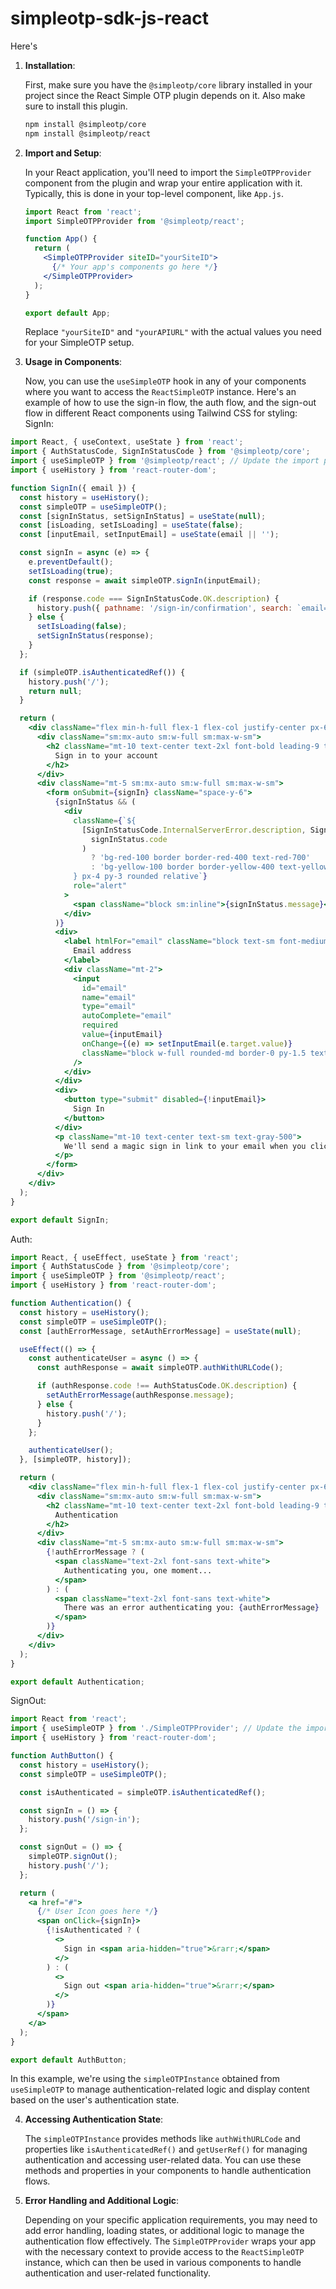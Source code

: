 # simpleotp-sdk-js-react

Here's 

1. **Installation**:

   First, make sure you have the `@simpleotp/core` library installed in your project since the React Simple OTP plugin depends on it. Also make sure to install this plugin.

   ```bash
   npm install @simpleotp/core
   npm install @simpleotp/react
   ```

2. **Import and Setup**:

   In your React application, you'll need to import the `SimpleOTPProvider` component from the plugin and wrap your entire application with it. Typically, this is done in your top-level component, like `App.js`.

   ```jsx
   import React from 'react';
   import SimpleOTPProvider from '@simpleotp/react';

   function App() {
     return (
       <SimpleOTPProvider siteID="yourSiteID">
         {/* Your app's components go here */}
       </SimpleOTPProvider>
     );
   }

   export default App;
   ```

   Replace `"yourSiteID"` and `"yourAPIURL"` with the actual values you need for your SimpleOTP setup.

3. **Usage in Components**:

   Now, you can use the `useSimpleOTP` hook in any of your components where you want to access the `ReactSimpleOTP` instance. Here's an example of how to use the sign-in flow, the auth flow, and the sign-out flow in different React components using Tailwind CSS for styling:
SignIn:
```jsx
import React, { useContext, useState } from 'react';
import { AuthStatusCode, SignInStatusCode } from '@simpleotp/core';
import { useSimpleOTP } from '@simpleotp/react'; // Update the import path
import { useHistory } from 'react-router-dom';

function SignIn({ email }) {
  const history = useHistory();
  const simpleOTP = useSimpleOTP();
  const [signInStatus, setSignInStatus] = useState(null);
  const [isLoading, setIsLoading] = useState(false);
  const [inputEmail, setInputEmail] = useState(email || '');

  const signIn = async (e) => {
    e.preventDefault();
    setIsLoading(true);
    const response = await simpleOTP.signIn(inputEmail);

    if (response.code === SignInStatusCode.OK.description) {
      history.push({ pathname: '/sign-in/confirmation', search: `email=${inputEmail}` });
    } else {
      setIsLoading(false);
      setSignInStatus(response);
    }
  };

  if (simpleOTP.isAuthenticatedRef()) {
    history.push('/');
    return null;
  }

  return (
    <div className="flex min-h-full flex-1 flex-col justify-center px-6 py-12 lg:px-8">
      <div className="sm:mx-auto sm:w-full sm:max-w-sm">
        <h2 className="mt-10 text-center text-2xl font-bold leading-9 tracking-tight text-white">
          Sign in to your account
        </h2>
      </div>
      <div className="mt-5 sm:mx-auto sm:w-full sm:max-w-sm">
        <form onSubmit={signIn} className="space-y-6">
          {signInStatus && (
            <div
              className={`${
                [SignInStatusCode.InternalServerError.description, SignInStatusCode.InvalidSite.description, SignInStatusCode.SiteNotFound.description].includes(
                  signInStatus.code
                )
                  ? 'bg-red-100 border border-red-400 text-red-700'
                  : 'bg-yellow-100 border border-yellow-400 text-yellow-700'
              } px-4 py-3 rounded relative`}
              role="alert"
            >
              <span className="block sm:inline">{signInStatus.message}</span>
            </div>
          )}
          <div>
            <label htmlFor="email" className="block text-sm font-medium leading-6 text-white">
              Email address
            </label>
            <div className="mt-2">
              <input
                id="email"
                name="email"
                type="email"
                autoComplete="email"
                required
                value={inputEmail}
                onChange={(e) => setInputEmail(e.target.value)}
                className="block w-full rounded-md border-0 py-1.5 text-gray-900 shadow-sm ring-1 ring-inset ring-gray-300 placeholder:text-gray-400 focus:ring-2 focus:ring-inset focus:ring-indigo-600 sm:text-sm sm:leading-6"
              />
            </div>
          </div>
          <div>
            <button type="submit" disabled={!inputEmail}>
              Sign In
            </button>
          </div>
          <p className="mt-10 text-center text-sm text-gray-500">
            We'll send a magic sign in link to your email when you click "Sign in," even if you don't have an account yet.
          </p>
        </form>
      </div>
    </div>
  );
}

export default SignIn;
```

Auth:
```jsx
import React, { useEffect, useState } from 'react';
import { AuthStatusCode } from '@simpleotp/core';
import { useSimpleOTP } from '@simpleotp/react';
import { useHistory } from 'react-router-dom';

function Authentication() {
  const history = useHistory();
  const simpleOTP = useSimpleOTP();
  const [authErrorMessage, setAuthErrorMessage] = useState(null);

  useEffect(() => {
    const authenticateUser = async () => {
      const authResponse = await simpleOTP.authWithURLCode();

      if (authResponse.code !== AuthStatusCode.OK.description) {
        setAuthErrorMessage(authResponse.message);
      } else {
        history.push('/');
      }
    };

    authenticateUser();
  }, [simpleOTP, history]);

  return (
    <div className="flex min-h-full flex-1 flex-col justify-center px-6 py-12 lg:px-8">
      <div className="sm:mx-auto sm:w-full sm:max-w-sm">
        <h2 className="mt-10 text-center text-2xl font-bold leading-9 tracking-tight text-white">
          Authentication
        </h2>
      </div>
      <div className="mt-5 sm:mx-auto sm:w-full sm:max-w-sm">
        {!authErrorMessage ? (
          <span className="text-2xl font-sans text-white">
            Authenticating you, one moment...
          </span>
        ) : (
          <span className="text-2xl font-sans text-white">
            There was an error authenticating you: {authErrorMessage}
          </span>
        )}
      </div>
    </div>
  );
}

export default Authentication;
```

SignOut:
```jsx
import React from 'react';
import { useSimpleOTP } from './SimpleOTPProvider'; // Update the import path
import { useHistory } from 'react-router-dom';

function AuthButton() {
  const history = useHistory();
  const simpleOTP = useSimpleOTP();

  const isAuthenticated = simpleOTP.isAuthenticatedRef();

  const signIn = () => {
    history.push('/sign-in');
  };

  const signOut = () => {
    simpleOTP.signOut();
    history.push('/');
  };

  return (
    <a href="#">
      {/* User Icon goes here */}
      <span onClick={signIn}>
        {!isAuthenticated ? (
          <>
            Sign in <span aria-hidden="true">&rarr;</span>
          </>
        ) : (
          <>
            Sign out <span aria-hidden="true">&rarr;</span>
          </>
        )}
      </span>
    </a>
  );
}

export default AuthButton;
```

   In this example, we're using the `simpleOTPInstance` obtained from `useSimpleOTP` to manage authentication-related logic and display content based on the user's authentication state.

4. **Accessing Authentication State**:

   The `simpleOTPInstance` provides methods like `authWithURLCode` and properties like `isAuthenticatedRef()` and `getUserRef()` for managing authentication and accessing user-related data. You can use these methods and properties in your components to handle authentication flows.

5. **Error Handling and Additional Logic**:

   Depending on your specific application requirements, you may need to add error handling, loading states, or additional logic to manage the authentication flow effectively.
   The `SimpleOTPProvider` wraps your app with the necessary context to provide access to the `ReactSimpleOTP` instance, which can then be used in various components to handle authentication and user-related functionality.
